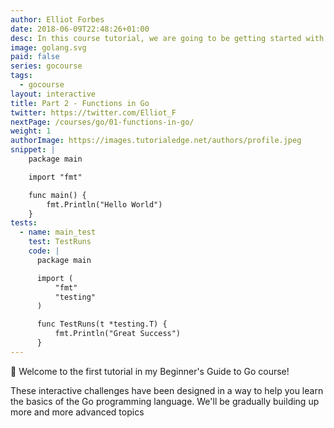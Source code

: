 ```yaml
---
author: Elliot Forbes
date: 2018-06-09T22:48:26+01:00
desc: In this course tutorial, we are going to be getting started with the Go programming language!
image: golang.svg
paid: false
series: gocourse
tags:
  - gocourse
layout: interactive
title: Part 2 - Functions in Go
twitter: https://twitter.com/Elliot_F
nextPage: /courses/go/01-functions-in-go/
weight: 1
authorImage: https://images.tutorialedge.net/authors/profile.jpeg
snippet: |
    package main

    import "fmt"

    func main() {
        fmt.Println("Hello World")
    }
tests:
  - name: main_test
    test: TestRuns
    code: |
      package main

      import (
          "fmt"
          "testing"
      )

      func TestRuns(t *testing.T) {
          fmt.Println("Great Success") 
      }
---
```


👋 Welcome to the first tutorial in my Beginner's Guide to Go course!

These interactive challenges have been designed in a way to help you learn the basics of the Go programming language. We'll be gradually building up more and more advanced topics  


